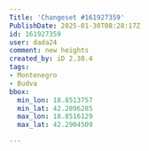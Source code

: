 ```yaml
---
Title: 'Changeset #161927359'
PublishDate: 2025-01-30T08:28:17Z
id: 161927359
user: dada24
comment: new heights
created_by: iD 2.30.4
tags:
- Montenegro
- Budva
bbox:
  min_lon: 18.8513757
  min_lat: 42.2896285
  max_lon: 18.8516129
  max_lat: 42.2904509

---
```

